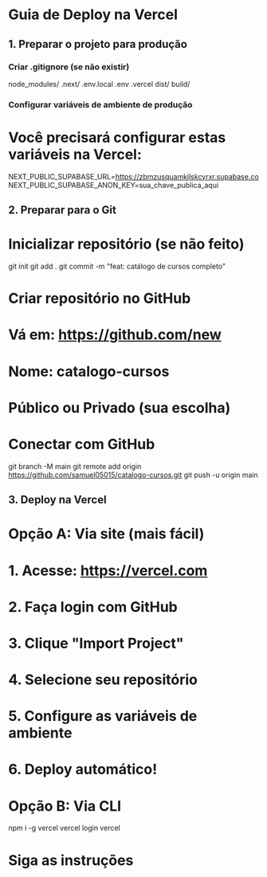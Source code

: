 # Guia de Deploy na Vercel

## 1. Preparar o projeto para produção

### Criar .gitignore (se não existir)
node_modules/
.next/
.env.local
.env
.vercel
dist/
build/

### Configurar variáveis de ambiente de produção
# Você precisará configurar estas variáveis na Vercel:
NEXT_PUBLIC_SUPABASE_URL=https://zbmzusquamkjlskcyrxr.supabase.co
NEXT_PUBLIC_SUPABASE_ANON_KEY=sua_chave_publica_aqui

## 2. Preparar para o Git

# Inicializar repositório (se não feito)
git init
git add .
git commit -m "feat: catálogo de cursos completo"

# Criar repositório no GitHub
# Vá em: https://github.com/new
# Nome: catalogo-cursos
# Público ou Privado (sua escolha)

# Conectar com GitHub
git branch -M main
git remote add origin https://github.com/samuel05015/catalogo-cursos.git
git push -u origin main

## 3. Deploy na Vercel

# Opção A: Via site (mais fácil)
# 1. Acesse: https://vercel.com
# 2. Faça login com GitHub
# 3. Clique "Import Project"
# 4. Selecione seu repositório
# 5. Configure as variáveis de ambiente
# 6. Deploy automático!

# Opção B: Via CLI
npm i -g vercel
vercel login
vercel
# Siga as instruções